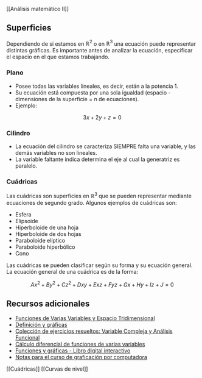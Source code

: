 [[Análisis matemático II]]

## Superficies

Dependiendo de si estamos en $\mathbb{R}^2$ o en $\mathbb{R}^3$ una ecuación puede representar distintas gráficas. Es importante antes de analizar la ecuación, especificar el espacio en el que estamos trabajando.

### Plano

- Posee todas las variables lineales, es decir, están a la potencia 1.
- Su ecuación está compuesta por una sola igualdad (espacio - dimensiones de la superficie = n de ecuaciones).
- Ejemplo:

$$
3x+2y+z=0
$$

### Cilindro

- La ecuación del cilindro se caracteriza SIEMPRE falta una variable, y las demás variables no son lineales.
- La variable faltante indica determina el eje al cual la generatriz es paralelo.

### Cuádricas

Las cuádricas son superficies en $\mathbb{R}^3$ que se pueden representar mediante ecuaciones de segundo grado. Algunos ejemplos de cuádricas son:

- Esfera
- Elipsoide
- Hiperboloide de una hoja
- Hiperboloide de dos hojas
- Paraboloide elíptico
- Paraboloide hiperbólico
- Cono

Las cuádricas se pueden clasificar según su forma y su ecuación general. La ecuación general de una cuádrica es de la forma:

$$
Ax^2+By^2+Cz^2+Dxy+Exz+Fyz+Gx+Hy+Iz+J=0
$$

## Recursos adicionales

- [Funciones de Varias Variables y Espacio Tridimensional](https://espanol.libretexts.org/Matematicas/Libro%3A_Calculo_activo_(Boelkins_et_al.)/09%3A_Funciones_multivariables_y_vectoriales/9.01%3A_Funciones_de_Varias_Variables_y_Espacio_Tridimensional)
- [Definición y gráficas](https://www.mate.unlp.edu.ar/practicas/54_5_0210201317246.pdf)
- [Colección de ejercicios resueltos: Variable Compleja y Análisis Funcional](https://www.ucm.es/data/cont/docs/193-2013-10-17-Ejercicios%202008-2009.pdf)
- [Cálculo diferencial de funciones de varias variables](https://www.ehu.eus/~mtpalezp/libros/03_3.pdf)
- [Funciones y gráficas - Libro digital interactivo](https://proyectodescartes.org/iCartesiLibri/materiales_didacticos/calculo_I_1/index.html)
- [Notas para el curso de graficación por computadora](https://prometeo.matem.unam.mx/recursos/VariosNiveles/iCartesiLibri/recursos/Notas_Graficacion_por_Computadora/index.html)


[[Cuádricas]]
[[Curvas de nivel]]
